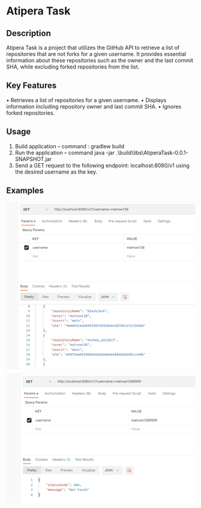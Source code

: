 # **Atipera Task**

## Description

Atipera Task is a project that utilizes the GitHub API to retrieve a list of repositories that are not forks for a given username. It provides essential information about these repositories such as the owner and the last commit SHA, while excluding forked repositories from the list.

## Key Features

•	Retrieves a list of repositories for a given username.
•	Displays information including repository owner and last commit SHA.
•	Ignores forked repositories.

## Usage

1.	Build application – command : gradlew build
2.	Run the application – command java -jar .\build\libs\AtiperaTask-0.0.1-SNAPSHOT.jar
3.	Send a GET request to the following endpoint: localhost:8080/v1 using the desired username as the key.

## Examples

![img_1.png](img_1.png)
![img_2.png](img_2.png)
